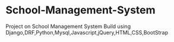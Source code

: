 # School-Management-System
Project on School Management System
Build using Django,DRF,Python,Mysql,Javascript,jQuery,HTML,CSS,BootStrap
